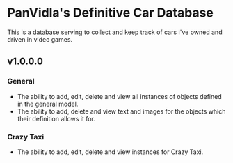 # PanVidla's Definitive Car Database
This is a database serving to collect and keep track of cars I've owned and driven in video games.

## v1.0.0.0
### General
* The ability to add, edit, delete and view all instances of objects defined in the general model.
* The ability to add, delete and view text and images for the objects which their definition allows it for.

### Crazy Taxi
* The ability to add, edit, delete and view instances for Crazy Taxi.
